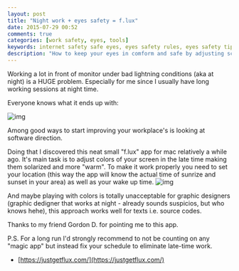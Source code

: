 ```yaml
---
layout: post
title: "Night work + eyes safety = f.lux"
date: 2015-07-29 00:52
comments: true
categories: [work safety, eyes, tools] 
keywords: internet safety safe eyes, eyes safety rules, eyes safety tips, f.lux, mac os, osx, unix, web development, Pavlo Sirous, pavlosirous
description: "How to keep your eyes in comform and safe by adjusting screen colors with f.lux"
---
```


Working a lot in front of monitor under bad lightning conditions (aka at night) is a HUGE problem. Especially for me since I usually have long working sessions at night time.

Everyone knows what it ends up with: 

![img](http://gdurl.com/Q6E8/download)

Among good ways to start improving your workplace's is looking at software direction. 
<!-- More -->

Doing that I discovered this neat small "f.lux" app for mac relatively a while ago. It's main task is to adjust colors of your screen in the late time making them solarized and more "warm". To make it work properly you need to set your location (this way the app will know the actual time of sunrize and sunset in your area) as well as your wake up time. 
![img](http://gdurl.com/B0gJ/download)

And maybe playing with colors is totally unacceptable for graphic designers (graphic dedigner that works at night - already sounds suspicios, but who knows hehe), this approach works well for texts i.e. source codes.

Thanks to my friend Gordon D. for pointing me to this app.

P.S. For a long run I'd strongly recommend to not be counting on any "magic app" but instead fix your schedule to eliminate late-time work.

* [https://justgetflux.com/](https://justgetflux.com/)
